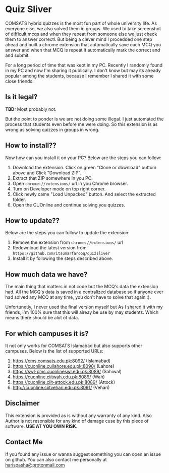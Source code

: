 # Quiz Sliver

COMSATS hybrid quizzes is the most fun part of whole university life. As everyone else, we also solved them in groups. We used to take screenshot of difficult mcqs and when they repeat from someone else we just check them to answer correctl. But being a clever mind I procedded one step ahead and built a chrome extension that automatically save each MCQ you answer and when that MCQ is repeat it automatically mark the correct and and submit.

For a long period of time that was kept in my PC. Recently I randomly found in my PC and now I'm sharing it publically. I don't know but may its already popular among the students, because I remember I shared it with some close friends.

## Is it legal?
**TBD:** Most probably not.

But the point to ponder is we are not doing some illegal. I just automated the process that students even before me were doing. So this extension is as wrong as solving quizzes in groups in wrong.

## How to install??

Now how can you install it on your PC? Below are the steps you can follow:

1. Download the extension. Click on green "Clone or download" buttom above and Click "Download ZIP".
2. Extract that ZIP somewhere in you PC.
3. Open `chrome://extensions/` url in you Chrome browser.
4. Turn on Developer mode on top right corner.
5. Click newly came "Load Unpacked" button. And select the extracted folder.
6. Open the CUOnline and continue solving you quizzes.

## How to update??

Below are the steps you can follow to update the extension:

1. Remove the extension from `chrome://extensions/` url
2. Redownload the latest version from `https://github.com/itsumarfarooq/quizsliver`
3. Install it by following the steps described above.

## How much data we have?
The main thing that matters in not code but the MCQ's data the extension had. All the MCQ's data is saved in a centralized database so if anyone ever had solved any MCQ at any time, you don't have to solve that again :).

Unfortunetly, I never used the final version myself but As I shared it with my friends, I'm 100% sure that this will alreay be use by may students. Which means there should be alot of data.


## For which campuses it is?
It not only works for COMSATS Islamabad but also supports other campuses. Below is the list of supported URLs:

1. https://cms.comsats.edu.pk:8092/ (Islamabad)
2. https://cuonline.cuilahore.edu.pk:8090/ (Lahore)
3. https://swl-cms.cuonlineswl.edu.pk:8089/ (Sahiwal)
4. https://cuonline.ciitwah.edu.pk:8089/ (Wah)
5. https://cuonline.ciit-attock.edu.pk:8089/ (Attock)
6. http://cuonline.ciitvehari.edu.pk:8091/ (Vehari)

## Disclaimer

This extension is provided as is without any warranty of any kind. Also Author is not resonsible for any kind of damage cuse by this piece of software. **USE AT YOU OWN RISK**.

## Contact Me

If you found any issue or wanna suggest something you can open an issue on github. You can also contact me personally at [harispasha@protonmail.com](mailto:harispasha@protonmail.com)
